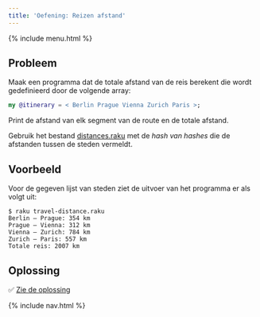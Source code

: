```yaml
---
title: 'Oefening: Reizen afstand'
---
```


{% include menu.html %}

## Probleem

Maak een programma dat de totale afstand van de reis berekent die wordt gedefinieerd door de volgende array:

```raku
my @itinerary = < Berlin Prague Vienna Zurich Paris >;
```

Print de afstand van elk segment van de route en de totale afstand.

Gebruik het bestand [distances.raku](https://github.com/ash/raku-course/blob/master/essentials/associatives/exercises/travel-distance/distances.raku) met de _hash van hashes_ die de afstanden tussen de steden vermeldt.

## Voorbeeld

Voor de gegeven lijst van steden ziet de uitvoer van het programma er als volgt uit:

```console
$ raku travel-distance.raku
Berlin — Prague: 354 km
Prague — Vienna: 312 km
Vienna — Zurich: 784 km
Zurich — Paris: 557 km
Totale reis: 2007 km
```

## Oplossing

✅ [Zie de oplossing](solution)

{% include nav.html %}